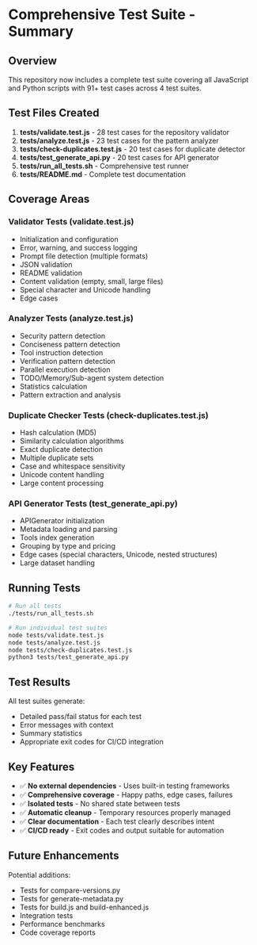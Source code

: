# Comprehensive Test Suite - Summary

## Overview

This repository now includes a complete test suite covering all JavaScript and Python scripts with 91+ test cases across 4 test suites.

## Test Files Created

1. **tests/validate.test.js** - 28 test cases for the repository validator
2. **tests/analyze.test.js** - 23 test cases for the pattern analyzer
3. **tests/check-duplicates.test.js** - 20 test cases for duplicate detector
4. **tests/test_generate_api.py** - 20 test cases for API generator
5. **tests/run_all_tests.sh** - Comprehensive test runner
6. **tests/README.md** - Complete test documentation

## Coverage Areas

### Validator Tests (validate.test.js)
- Initialization and configuration
- Error, warning, and success logging
- Prompt file detection (multiple formats)
- JSON validation
- README validation
- Content validation (empty, small, large files)
- Special character and Unicode handling
- Edge cases

### Analyzer Tests (analyze.test.js)
- Security pattern detection
- Conciseness pattern detection
- Tool instruction detection
- Verification pattern detection
- Parallel execution detection
- TODO/Memory/Sub-agent system detection
- Statistics calculation
- Pattern extraction and analysis

### Duplicate Checker Tests (check-duplicates.test.js)
- Hash calculation (MD5)
- Similarity calculation algorithms
- Exact duplicate detection
- Multiple duplicate sets
- Case and whitespace sensitivity
- Unicode content handling
- Large content processing

### API Generator Tests (test_generate_api.py)
- APIGenerator initialization
- Metadata loading and parsing
- Tools index generation
- Grouping by type and pricing
- Edge cases (special characters, Unicode, nested structures)
- Large dataset handling

## Running Tests

```bash
# Run all tests
./tests/run_all_tests.sh

# Run individual test suites
node tests/validate.test.js
node tests/analyze.test.js  
node tests/check-duplicates.test.js
python3 tests/test_generate_api.py
```

## Test Results

All test suites generate:
- Detailed pass/fail status for each test
- Error messages with context
- Summary statistics
- Appropriate exit codes for CI/CD integration

## Key Features

- ✅ **No external dependencies** - Uses built-in testing frameworks
- ✅ **Comprehensive coverage** - Happy paths, edge cases, failures
- ✅ **Isolated tests** - No shared state between tests
- ✅ **Automatic cleanup** - Temporary resources properly managed
- ✅ **Clear documentation** - Each test clearly describes intent
- ✅ **CI/CD ready** - Exit codes and output suitable for automation

## Future Enhancements

Potential additions:
- Tests for compare-versions.py
- Tests for generate-metadata.py
- Tests for build.js and build-enhanced.js
- Integration tests
- Performance benchmarks
- Code coverage reports